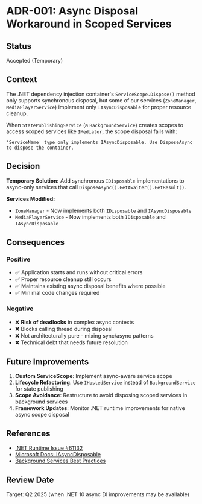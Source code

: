 # ADR-001: Async Disposal Workaround in Scoped Services

## Status
Accepted (Temporary)

## Context
The .NET dependency injection container's `ServiceScope.Dispose()` method only supports synchronous disposal, but some of our services (`ZoneManager`, `MediaPlayerService`) implement only `IAsyncDisposable` for proper resource cleanup.

When `StatePublishingService` (a `BackgroundService`) creates scopes to access scoped services like `IMediator`, the scope disposal fails with:
```
'ServiceName' type only implements IAsyncDisposable. Use DisposeAsync to dispose the container.
```

## Decision
**Temporary Solution:** Add synchronous `IDisposable` implementations to async-only services that call `DisposeAsync().GetAwaiter().GetResult()`.

**Services Modified:**
- `ZoneManager` - Now implements both `IDisposable` and `IAsyncDisposable`
- `MediaPlayerService` - Now implements both `IDisposable` and `IAsyncDisposable`

## Consequences

### Positive
- ✅ Application starts and runs without critical errors
- ✅ Proper resource cleanup still occurs
- ✅ Maintains existing async disposal benefits where possible
- ✅ Minimal code changes required

### Negative
- ❌ **Risk of deadlocks** in complex async contexts
- ❌ Blocks calling thread during disposal
- ❌ Not architecturally pure - mixing sync/async patterns
- ❌ Technical debt that needs future resolution

## Future Improvements
1. **Custom ServiceScope**: Implement async-aware service scope
2. **Lifecycle Refactoring**: Use `IHostedService` instead of `BackgroundService` for state publishing
3. **Scope Avoidance**: Restructure to avoid disposing scoped services in background services
4. **Framework Updates**: Monitor .NET runtime improvements for native async scope disposal

## References
- [.NET Runtime Issue #61132](https://github.com/dotnet/runtime/issues/61132)
- [Microsoft Docs: IAsyncDisposable](https://docs.microsoft.com/en-us/dotnet/api/system.iasyncdisposable)
- [Background Services Best Practices](https://docs.microsoft.com/en-us/aspnet/core/fundamentals/host/hosted-services)

## Review Date
Target: Q2 2025 (when .NET 10 async DI improvements may be available)
